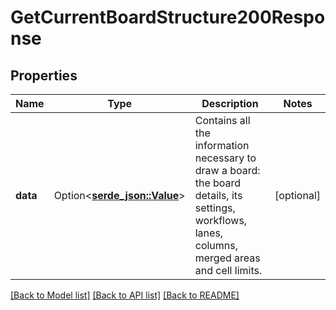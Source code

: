 # GetCurrentBoardStructure200Response

## Properties

Name | Type | Description | Notes
------------ | ------------- | ------------- | -------------
**data** | Option<[**serde_json::Value**](.md)> | Contains all the information necessary to draw a board: the board details, its settings, workflows, lanes, columns, merged areas and cell limits. | [optional]

[[Back to Model list]](../README.md#documentation-for-models) [[Back to API list]](../README.md#documentation-for-api-endpoints) [[Back to README]](../README.md)


